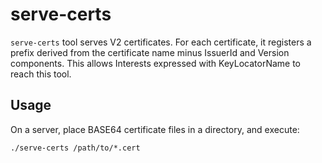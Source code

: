 # serve-certs

`serve-certs` tool serves V2 certificates.
For each certificate, it registers a prefix derived from the certificate name minus IssuerId and Version components.
This allows Interests expressed with KeyLocatorName to reach this tool.

## Usage

On a server, place BASE64 certificate files in a directory, and execute:

    ./serve-certs /path/to/*.cert
